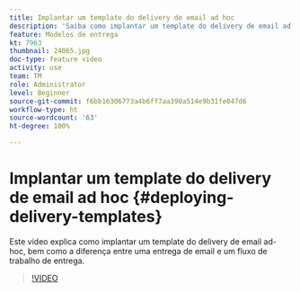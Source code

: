 ```yaml
---
title: Implantar um template do delivery de email ad hoc
description: 'Saiba como implantar um template do delivery de email ad hoc e entender a diferença entre uma entrega de email e um fluxo de trabalho de entrega. '
feature: Modelos de entrega
kt: 7963
thumbnail: 24065.jpg
doc-type: feature video
activity: use
team: TM
role: Administrator
level: Beginner
source-git-commit: f6bb16306773a4b6ff7aa390a514e9b31fe047d6
workflow-type: ht
source-wordcount: '63'
ht-degree: 100%

---
```



# Implantar um template do delivery de email ad hoc {#deploying-delivery-templates}

Este vídeo explica como implantar um template do delivery de email ad-hoc, bem como a diferença entre uma entrega de email e um fluxo de trabalho de entrega.

>[!VIDEO](https://video.tv.adobe.com/v/24065?quality=12)
